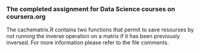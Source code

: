 ### The completed assignment for Data Science courses on coursera.org
The cachematrix.R contains two functions that permit to save resourses by not running the inverse operation on a matrix if it has been previously inversed. For more information please refer to the file comments. 

